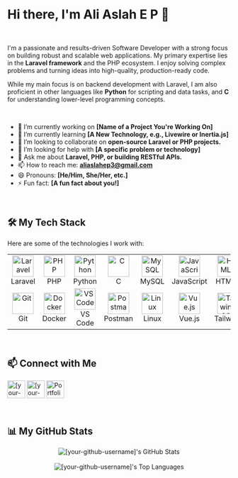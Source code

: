 # Hi there, I'm Ali Aslah E P 👋

<br/>

I'm a passionate and results-driven Software Developer with a strong focus on building robust and scalable web applications. My primary expertise lies in the **Laravel framework** and the PHP ecosystem. I enjoy solving complex problems and turning ideas into high-quality, production-ready code.

While my main focus is on backend development with Laravel, I am also proficient in other languages like **Python** for scripting and data tasks, and **C** for understanding lower-level programming concepts.

<br/>

- 🔭 I’m currently working on **[Name of a Project You're Working On]**
- 🌱 I’m currently learning **[A New Technology, e.g., Livewire or Inertia.js]**
- 👯 I’m looking to collaborate on **open-source Laravel or PHP projects.**
- 🤔 I’m looking for help with **[A specific problem or technology]**
- 💬 Ask me about **Laravel, PHP, or building RESTful APIs.**
- 📫 How to reach me: **aliaslahep3@gmail.com**
- 😄 Pronouns: **[He/Him, She/Her, etc.]**
- ⚡ Fun fact: **[A fun fact about you!]**

<br/>

## 🛠️ My Tech Stack

Here are some of the technologies I work with:

<table>
  <tr>
    <td align="center" width="96">
      <a href="#-my-tech-stack">
        <img src="https://skillicons.dev/icons?i=laravel" width="48" height="48" alt="Laravel" />
      </a>
      <br>Laravel
    </td>
    <td align="center" width="96">
      <a href="#-my-tech-stack">
        <img src="https://skillicons.dev/icons?i=php" width="48" height="48" alt="PHP" />
      </a>
      <br>PHP
    </td>
    <td align="center" width="96">
      <a href="#-my-tech-stack">
        <img src="https://skillicons.dev/icons?i=python" width="48" height="48" alt="Python" />
      </a>
      <br>Python
    </td>
    <td align="center" width="96">
      <a href="#-my-tech-stack">
        <img src="https://skillicons.dev/icons?i=c" width="48" height="48" alt="C" />
      </a>
      <br>C
    </td>
     <td align="center" width="96">
      <a href="#-my-tech-stack">
        <img src="https://skillicons.dev/icons?i=mysql" width="48" height="48" alt="MySQL" />
      </a>
      <br>MySQL
    </td>
    <td align="center" width="96">
      <a href="#-my-tech-stack">
        <img src="https://skillicons.dev/icons?i=js" width="48" height="48" alt="JavaScript" />
      </a>
      <br>JavaScript
    </td>
    <td align="center" width="96">
      <a href="#-my-tech-stack" >
        <img src="https://skillicons.dev/icons?i=html" width="48" height="48" alt="HTML5" />
      </a>
      <br>HTML5
    </td>
     <td align="center" width="96">
      <a href="#-my-tech-stack">
        <img src="https://skillicons.dev/icons?i=css" width="48" height="48" alt="CSS3" />
      </a>
      <br>CSS3
    </td>
  </tr>
  <tr>
    <td align="center" width="96">
      <a href="#-my-tech-stack">
        <img src="https://skillicons.dev/icons?i=git" width="48" height="48" alt="Git" />
      </a>
      <br>Git
    </td>
    <td align="center" width="96">
      <a href="#-my-tech-stack">
        <img src="https://skillicons.dev/icons?i=docker" width="48" height="48" alt="Docker" />
      </a>
      <br>Docker
    </td>
    <td align="center" width="96">
      <a href="#-my-tech-stack">
        <img src="https://skillicons.dev/icons?i=vscode" width="48" height="48" alt="VS Code" />
      </a>
      <br>VS Code
    </td>
    <td align="center" width="96">
      <a href="#-my-tech-stack">
        <img src="https://skillicons.dev/icons?i=postman" width="48" height="48" alt="Postman" />
      </a>
      <br>Postman
    </td>
    <td align="center" width="96">
      <a href="#-my-tech-stack">
        <img src="https://skillicons.dev/icons?i=linux" width="48" height="48" alt="Linux" />
      </a>
      <br>Linux
    </td>
     <td align="center" width="96">
      <a href="#-my-tech-stack">
        <img src="https://skillicons.dev/icons?i=vue" width="48" height="48" alt="Vue.js" />
      </a>
      <br>Vue.js
    </td>
    <td align="center" width="96">
      <a href="#-my-tech-stack">
        <img src="https://skillicons.dev/icons?i=tailwind" width="48" height="48" alt="TailwindCSS" />
      </a>
      <br>Tailwind
    </td>
     <td align="center" width="96">
      <a href="#-my-tech-stack">
        <img src="https://skillicons.dev/icons?i=aws" width="48" height="48" alt="AWS" />
      </a>
      <br>AWS
    </td>
  </tr>
</table>

<br/>

## 📫 Connect with Me

<p align="left">
<a href="https://linkedin.com/in/[your-linkedin-username]" target="blank"><img align="center" src="https://skillicons.dev/icons?i=linkedin" alt="[your-linkedin-username]" height="40" width="40" /></a>
<a href="https://twitter.com/[your-twitter-username]" target="blank"><img align="center" src="https://skillicons.dev/icons?i=twitter" alt="[your-twitter-username]" height="40" width="40" /></a>
<a href="[your-portfolio-website-url]" target="blank"><img align="center" src="https://skillicons.dev/icons?i=web" alt="Portfolio" height="40" width="40" /></a>
</p>

<br/>

## 📊 My GitHub Stats

<p align="center">
  <img align="center" src="https://github-readme-stats.vercel.app/api?username=[your-github-username]&show_icons=true&locale=en&theme=radical&hide_border=true" alt="[your-github-username]'s GitHub Stats" />
  <br/><br/>
  <img align="center" src="https://github-readme-stats.vercel.app/api/top-langs?username=[your-github-username]&layout=compact&locale=en&theme=radical&hide_border=true" alt="[your-github-username]'s Top Languages" />
</p>

